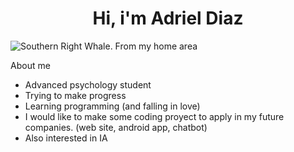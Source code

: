 <div align ="center">
<h1 align="center">Hi, i'm Adriel Diaz</h1>
</div>
<img scr = "https://i.imgur.com/Sj1WtVB.jpeg" alt = "Southern Right Whale. From my home area">


About me

- Advanced psychology student
- Trying to make progress
- Learning programming (and falling in love)
- I would like to make some coding proyect to apply in my future companies. (web site, android app, chatbot)
- Also interested in IA



